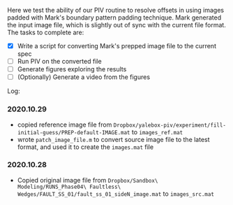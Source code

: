 Here we test the ability of our PIV routine to resolve offsets in using images
padded with Mark's boundary pattern padding technique. Mark generated the input
image file, which is slightly out of sync with the current file format. The
tasks to complete are:

- [X] Write a script for converting Mark's prepped image file to the current spec
- [ ] Run PIV on the converted file
- [ ] Generate figures exploring the results
- [ ] (Optionally) Generate a video from the figures 

Log:

### 2020.10.29

+ copied reference image file from `Dropbox/yalebox-piv/experiment/fill-initial-guess/PREP-default-IMAGE.mat` to `images_ref.mat`
+ wrote `patch_image_file.m` to convert source image file to the latest format, and used it to create the `images.mat` file


### 2020.10.28

+ Copied original image file from `Dropbox/Sandbox\ Modeling/RUNS_Phase04\ Faultless\ Wedges/FAULT_SS_01/fault_ss_01_sideN_image.mat` to 
  `images_src.mat`

